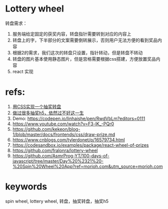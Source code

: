 # Lottery  wheel

转盘需求：

1. 服务端给定固定的获奖内容，转盘指针需要转到对应的内容上
2. 转盘上的字，下半部分的文案需要倒转展示，否则用户无法方便的看到奖品内容
3. 根据2的需求，我们这次的转盘只设置，指针转动，但是转盘不转动
4. 转盘的图片基本使用静态图片，但是宫格需要根据css搭建，方便放置奖品内容
5. react 实现

# refs:

1. [用CSS实现一个抽奖转盘](https://www.cnblogs.com/wenruo/p/9732704.html)
1. [做过很多抽奖h5，依然过不好这一生](https://github.com/kekeon/blog-1/blob/master/docs/frontends/css/draw-prize.md)
1. Demo: https://codepen.io/linhaishe/pen/RwdVbLm?editors=0111
1. https://www.youtube.com/watch?v=F3-lK_-PQr0
1. https://github.com/kekeon/blog-1/blob/master/docs/frontends/css/draw-prize.md
1. https://www.cnblogs.com/tylerdonet/p/16579734.html
1. https://codesandbox.io/examples/package/react-wheel-of-prizes
1. https://github.com/fralonra/lottery-wheel
1. https://github.com/AsmrProg-YT/100-days-of-javascript/tree/master/Day%20%2321%20-%20Spin%20Wheel%20App?ref=morioh.com&utm_source=morioh.com

# keywords

spin wheel, lottery wheel, 转盘，抽奖转盘，抽奖h5

